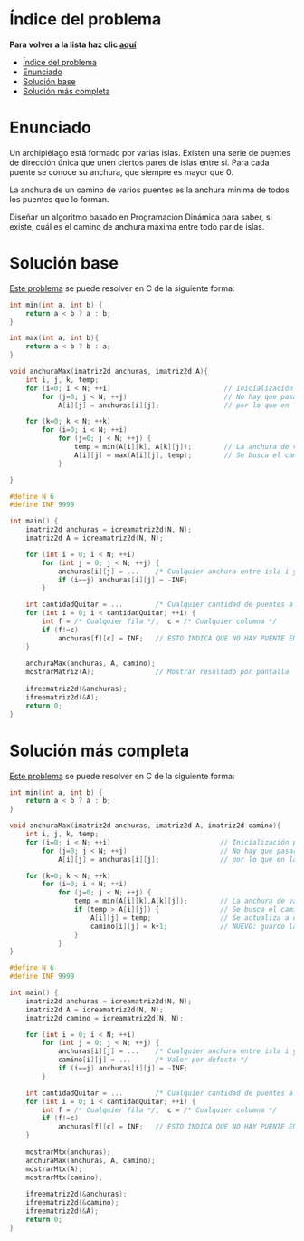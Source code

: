 # Índice del problema

**Para volver a la lista haz clic [aquí](./Index.md)**

<!-- TOC -->
* [Índice del problema](#índice-del-problema)
* [Enunciado](#enunciado)
* [Solución base](#solución-base)
* [Solución más completa](#solución-más-completa)
<!-- TOC -->

# Enunciado
Un archipiélago está formado por varias islas. Existen una serie de puentes de dirección
única que unen ciertos pares de islas entre sí. Para cada puente se conoce su anchura, que
siempre es mayor que 0.

La anchura de un camino de varios puentes es la anchura mínima de todos los puentes que lo forman.

Diseñar un algoritmo basado en Programación Dinámica para saber, si existe, cuál
es el camino de anchura máxima entre todo par de islas.

# Solución base
[Este problema](#enunciado) se puede resolver en C de la siguiente forma:

```c
int min(int a, int b) { 
    return a < b ? a : b; 
}

int max(int a, int b){
    return a < b ? b : a; 
}

void anchuraMax(imatriz2d anchuras, imatriz2d A){
    int i, j, k, temp;
    for (i=0; i < N; ++i)                            // Inicialización para k==0
        for (j=0; j < N; ++j)                        // No hay que pasar por puentes intermedios,
            A[i][j] = anchuras[i][j];                // por lo que en la etapa 0, de i a j se va directamente

    for (k=0; k < N; ++k)
        for (i=0; i < N; ++i)
            for (j=0; j < N; ++j) {
                temp = min(A[i][k], A[k][j]);        // La anchura de varios puentes es el MÍNIMO de los puentes que lo forman
                A[i][j] = max(A[i][j], temp);        // Se busca el camino de anchura máxima y se actualiza
            }

}
```

```c
#define N 6
#define INF 9999

int main() {
    imatriz2d anchuras = icreamatriz2d(N, N);
    imatriz2d A = icreamatriz2d(N, N);

    for (int i = 0; i < N; ++i)
        for (int j = 0; j < N; ++j) {
            anchuras[i][j] = ...    /* Cualquier anchura entre isla i y j */
            if (i==j) anchuras[i][j] = -INF;
        }

    int cantidadQuitar = ...        /* Cualquier cantidad de puentes a quitar */
    for (int i = 0; i < cantidadQuitar; ++i) {
        int f = /* Cualquier fila */,  c = /* Cualquier columna */
        if (f!=c)
            anchuras[f][c] = INF;   // ESTO INDICA QUE NO HAY PUENTE ENTRE LA ISLA f Y c
    }
    
    anchuraMax(anchuras, A, camino);
    mostrarMatriz(A);               // Mostrar resultado por pantalla
    
    ifreematriz2d(&anchuras);
    ifreematriz2d(&A);
    return 0;
}
```

# Solución más completa

[Este problema](#enunciado) se puede resolver en C de la siguiente forma:

```c
int min(int a, int b) { 
    return a < b ? a : b; 
}

void anchuraMax(imatriz2d anchuras, imatriz2d A, imatriz2d camino){
    int i, j, k, temp;
    for (i=0; i < N; ++i)                           // Inicialización para k==0
        for (j=0; j < N; ++j)                       // No hay que pasar por puentes intermedios,
            A[i][j] = anchuras[i][j];               // por lo que en la etapa 0, de i a j se va directamente

    for (k=0; k < N; ++k)
        for (i=0; i < N; ++i)
            for (j=0; j < N; ++j) {
                temp = min(A[i][k],A[k][j]);        // La anchura de varios puentes es el MÍNIMO de los puentes que lo forman
                if (temp > A[i][j]) {               // Se busca el camino de anchura máxima
                    A[i][j] = temp;                 // Se actualiza a dicha anchura
                    camino[i][j] = k+1;             // NUEVO: guardo la etapa para cada camino que se haya escogido
                }
            }
}
```

```c
#define N 6
#define INF 9999

int main() {
    imatriz2d anchuras = icreamatriz2d(N, N);
    imatriz2d A = icreamatriz2d(N, N);
    imatriz2d camino = icreamatriz2d(N, N);

    for (int i = 0; i < N; ++i)
        for (int j = 0; j < N; ++j) {
            anchuras[i][j] = ...    /* Cualquier anchura entre isla i y j */
            camino[i][j] = ...      /* Valor por defecto */
            if (i==j) anchuras[i][j] = -INF;
        }

    int cantidadQuitar = ...        /* Cualquier cantidad de puentes a quitar */
    for (int i = 0; i < cantidadQuitar; ++i) {
        int f = /* Cualquier fila */,  c = /* Cualquier columna */
        if (f!=c)
            anchuras[f][c] = INF;   // ESTO INDICA QUE NO HAY PUENTE ENTRE LA ISLA f Y c
    }
    
    mostrarMtx(anchuras);
    anchuraMax(anchuras, A, camino);
    mostrarMtx(A);
    mostrarMtx(camino);
    
    ifreematriz2d(&anchuras);
    ifreematriz2d(&camino);
    ifreematriz2d(&A);
    return 0;
}
```

